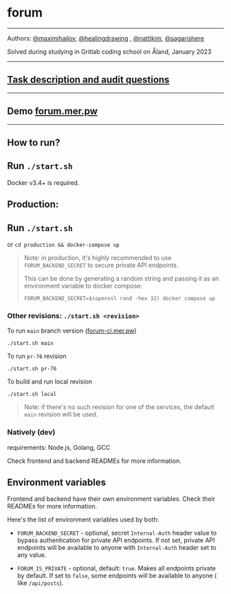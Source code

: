 # forum

---

Authors: [@maximihajlov](https://github.com/maximihajlov), [@healingdrawing](https://github.com/healingdrawing)
, [@nattikim](https://github.com/nattikim), [@sagarishere](https://github.com/sagarishere)

Solved during studying in Gritlab coding school on Åland, January 2023

---

## [Task description and audit questions](https://github.com/01-edu/public/tree/master/subjects/forum)

---

## Demo [forum.mer.pw](https://forum.mer.pw/)

---

## How to run?

## Run `./start.sh`

Docker v3.4+ is required.

## Production:

## Run `./start.sh`

or `cd production && docker-compose up`

> Note: in production, it's highly recommended to use `FORUM_BACKEND_SECRET` to secure private API endpoints.
>
> This can be done by generating a random string and passing it as an environment variable to docker compose:
>
> `FORUM_BACKEND_SECRET=$(openssl rand -hex 32) docker compose up`

### Other revisions: `./start.sh <revision>`

To run `main` branch version ([forum-ci.mer.pw](https://forum-ci.mer.pw))

```shell
./start.sh main
```

To run `pr-76` revision

```shell
./start.sh pr-76
```

To build and run local revision

```shell
./start.sh local
```

> Note: if there's no such revision for one of the services, the default `main` revision will be used.

### Natively (dev)

requirements: Node.js, Golang, GCC

Check frontend and backend READMEs for more information.

## Environment variables

Frontend and backend have their own environment variables. Check their READMEs for more information.

Here's the list of environment variables used by both:

- `FORUM_BACKEND_SECRET` - optional, secret `Internal-Auth` header value to bypass authentication for private API
  endpoints. If not set, private API endpoints will be available to anyone with `Internal-Auth` header set to any value.

- `FORUM_IS_PRIVATE` - optional, default: `true`.
  Makes all endpoints private by default. If set to `false`, some endpoints will be available to anyone (
  like `/api/posts`).
